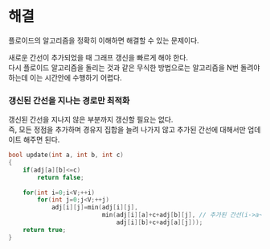 # 해결 
플로이드의 알고리즘을 정확히 이해하면 해결할 수 있는 문제이다.  

새로운 간선이 추가되었을 때 그래프 갱신을 빠르게 해야 한다.  
다시 플로이드 알고리즘을 돌리는 것과 같은 무식한 방법으로는 알고리즘을 N번 돌려야 하는데 이는 시간안에 수행하기 어렵다.  

### 갱신된 간선을 지나는 경로만 최적화 
갱신된 간선을 지나지 않은 부분까지 갱신할 필요는 없다.  
즉, 모든 정점을 추가하며 경유지 집합을 늘려 나가지 않고 추가된 간선에 대해서만 업데이트 해주면 된다.  
```c++
bool update(int a, int b, int c)
{
    if(adj[a][b]<=c)
        return false;
    
    for(int i=0;i<V;++i)
        for(int j=0;j<V;++j)
            adj[i][j]=min(adj[i][j], 
                          min(adj[i][a]+c+adj[b][j], // 추가된 간선(i->a~b->j or i->b~a->j)이 더 작은가?
                              adj[i][b]+c+adj[a][j]));
    return true;
}
```
